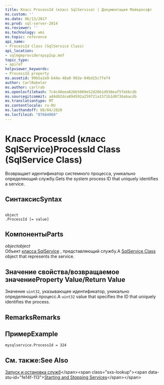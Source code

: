 ```yaml
---
title: Класс ProcessId (класс SqlService) | Документация Майкрософт
ms.custom: ''
ms.date: 06/13/2017
ms.prod: sql-server-2014
ms.reviewer: ''
ms.technology: wmi
ms.topic: reference
api_name:
- ProcessId Class (SqlService Class)
api_location:
- sqlmgmproviderxpsp2up.mof
topic_type:
- apiref
helpviewer_keywords:
- ProcessId property
ms.assetid: 99b5a2e9-b44a-48a0-993e-04bd15c7fef4
author: CarlRabeler
ms.author: carlrab
ms.openlocfilehash: 7c4c40eea826b5009e52d26b1d930eaf5febbcdb
ms.sourcegitcommit: ad4d92dce894592a259721a1571b1d8736abacdb
ms.translationtype: MT
ms.contentlocale: ru-RU
ms.lasthandoff: 08/04/2020
ms.locfileid: "87664060"
---
```

# <a name="processid-class-sqlservice-class"></a><span data-ttu-id="fe14f-102">Класс ProcessId (класс SqlService)</span><span class="sxs-lookup"><span data-stu-id="fe14f-102">ProcessId Class (SqlService Class)</span></span>
  <span data-ttu-id="fe14f-103">Возвращает идентификатор системного процесса, уникально определяющий службу.</span><span class="sxs-lookup"><span data-stu-id="fe14f-103">Gets the system process ID that uniquely identifies a service.</span></span>  
  
## <a name="syntax"></a><span data-ttu-id="fe14f-104">Синтаксис</span><span class="sxs-lookup"><span data-stu-id="fe14f-104">Syntax</span></span>  
  
```  
  
object  
.ProcessId [= value]  
```  
  
## <a name="parts"></a><span data-ttu-id="fe14f-105">Компоненты</span><span class="sxs-lookup"><span data-stu-id="fe14f-105">Parts</span></span>  
 <span data-ttu-id="fe14f-106">*object*</span><span class="sxs-lookup"><span data-stu-id="fe14f-106">*object*</span></span>  
 <span data-ttu-id="fe14f-107">Объект [класса SqlService](sqlservice-class.md) , представляющий службу.</span><span class="sxs-lookup"><span data-stu-id="fe14f-107">A [SqlService Class](sqlservice-class.md) object that represents the service.</span></span>  
  
## <a name="property-valuereturn-value"></a><span data-ttu-id="fe14f-108">Значение свойства/возвращаемое значение</span><span class="sxs-lookup"><span data-stu-id="fe14f-108">Property Value/Return Value</span></span>  
 <span data-ttu-id="fe14f-109">Значение `uint32`, указывающее идентификатор, уникально определяющий процесс.</span><span class="sxs-lookup"><span data-stu-id="fe14f-109">A `uint32` value that specifies the ID that uniquely identifies the process.</span></span>  
  
## <a name="remarks"></a><span data-ttu-id="fe14f-110">Remarks</span><span class="sxs-lookup"><span data-stu-id="fe14f-110">Remarks</span></span>  
  
## <a name="example"></a><span data-ttu-id="fe14f-111">Пример</span><span class="sxs-lookup"><span data-stu-id="fe14f-111">Example</span></span>  
  
```  
mysqlservice.ProcessId = 324  
```  
  
## <a name="see-also"></a><span data-ttu-id="fe14f-112">См. также:</span><span class="sxs-lookup"><span data-stu-id="fe14f-112">See Also</span></span>  
 <span data-ttu-id="fe14f-113">[Запуск и остановка служб](https://technet.microsoft.com/library/ms174886\(v=sql.105\).aspx)</span><span class="sxs-lookup"><span data-stu-id="fe14f-113">[Starting and Stopping Services](https://technet.microsoft.com/library/ms174886\(v=sql.105\).aspx)</span></span>  
  
  
